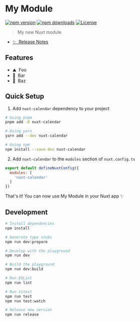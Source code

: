 <!--
Get your module up and running quickly.

Find and replace all on all files (CMD+SHIFT+F):
- Name: My Module
- Package name: nuxt-calendar
- Description: My new Nuxt module
-->

# My Module

[![npm version][npm-version-src]][npm-version-href]
[![npm downloads][npm-downloads-src]][npm-downloads-href]
[![License][license-src]][license-href]

> My new Nuxt module

- [✨ &nbsp;Release Notes](/CHANGELOG.md)
<!-- - [📖 &nbsp;Documentation](https://example.com) -->

## Features

<!-- Highlight some of the features your module provide here -->
- ⛰ &nbsp;Foo
- 🚠 &nbsp;Bar
- 🌲 &nbsp;Baz

## Quick Setup

1. Add `nuxt-calendar` dependency to your project

```bash
# Using pnpm
pnpm add -D nuxt-calendar

# Using yarn
yarn add --dev nuxt-calendar

# Using npm
npm install --save-dev nuxt-calendar
```

2. Add `nuxt-calendar` to the `modules` section of `nuxt.config.ts`

```js
export default defineNuxtConfig({
  modules: [
    'nuxt-calendar'
  ]
})
```

That's it! You can now use My Module in your Nuxt app ✨

## Development

```bash
# Install dependencies
npm install

# Generate type stubs
npm run dev:prepare

# Develop with the playground
npm run dev

# Build the playground
npm run dev:build

# Run ESLint
npm run lint

# Run Vitest
npm run test
npm run test:watch

# Release new version
npm run release
```

<!-- Badges -->
[npm-version-src]: https://img.shields.io/npm/v/nuxt-calendar/latest.svg?style=flat&colorA=18181B&colorB=28CF8D
[npm-version-href]: https://npmjs.com/package/nuxt-calendar

[npm-downloads-src]: https://img.shields.io/npm/dm/nuxt-calendar.svg?style=flat&colorA=18181B&colorB=28CF8D
[npm-downloads-href]: https://npmjs.com/package/nuxt-calendar

[license-src]: https://img.shields.io/npm/l/nuxt-calendar.svg?style=flat&colorA=18181B&colorB=28CF8D
[license-href]: https://npmjs.com/package/nuxt-calendar
